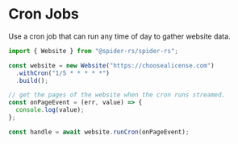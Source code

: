 # Cron Jobs

Use a cron job that can run any time of day to gather website data.

```ts
import { Website } from "@spider-rs/spider-rs";

const website = new Website("https://choosealicense.com")
  .withCron("1/5 * * * * *")
  .build();

// get the pages of the website when the cron runs streamed.
const onPageEvent = (err, value) => {
  console.log(value);
};

const handle = await website.runCron(onPageEvent);
```
